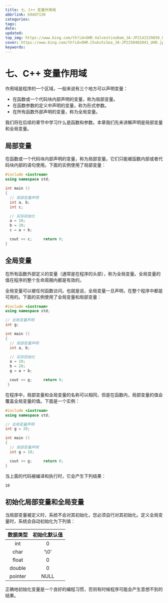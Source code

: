```yaml
---
title: 七、C++ 变量作用域
abbrlink: b9dd7130
categories: 
tags: 
date: 
updated: 
top_img: https://www.bing.com/th?id=OHR.ValvestinoDam_JA-JP2141529850_UHD.jpg
cover: https://www.bing.com/th?id=OHR.ChukchiSea_JA-JP2250402041_UHD.jpg
keywords: 
---
```

# 七、C++ 变量作用域

作用域是程序的一个区域，一般来说有三个地方可以声明变量：

- 在函数或一个代码块内部声明的变量，称为局部变量。
- 在函数参数的定义中声明的变量，称为形式参数。
- 在所有函数外部声明的变量，称为全局变量。

我们将在后续的章节中学习什么是函数和参数。本章我们先来讲解声明是局部变量和全局变量。

## 局部变量

在函数或一个代码块内部声明的变量，称为局部变量。它们只能被函数内部或者代码块内部的语句使用。下面的实例使用了局部变量：

```c++
#include <iostream>
using namespace std;

int main ()
{
  // 局部变量声明
  int a, b;
  int c;

  // 实际初始化
  a = 10;
  b = 20;
  c = a + b;

  cout << c;     return 0; 
} 
```

## 全局变量

在所有函数外部定义的变量（通常是在程序的头部），称为全局变量。全局变量的值在程序的整个生命周期内都是有效的。

全局变量可以被任何函数访问。也就是说，全局变量一旦声明，在整个程序中都是可用的。下面的实例使用了全局变量和局部变量：

```c++
#include <iostream>
using namespace std;

// 全局变量声明
int g;

int main ()
{
  // 局部变量声明
  int a, b;

  // 实际初始化
  a = 10;
  b = 20;
  g = a + b;

  cout << g;     return 0;
 } 
```

在程序中，局部变量和全局变量的名称可以相同，但是在函数内，局部变量的值会覆盖全局变量的值。下面是一个实例：

```c++
#include <iostream>
using namespace std;

// 全局变量声明
int g = 20;

int main ()
{
  // 局部变量声明
  int g = 10;

  cout << g;     return 0;
} 
```

当上面的代码被编译和执行时，它会产生下列结果：

```
10
```

## 初始化局部变量和全局变量

当局部变量被定义时，系统不会对其初始化，您必须自行对其初始化。定义全局变量时，系统会自动初始化为下列值：

| 数据类型 | 初始化默认值 |
| :------: | :----------: |
|   int    |      0       |
|   char   |     ‘\0’     |
|  float   |      0       |
|  double  |      0       |
| pointer  |     NULL     |

正确地初始化变量是一个良好的编程习惯，否则有时候程序可能会产生意想不到的结果。